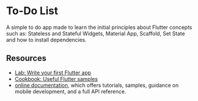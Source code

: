 # To-Do List

A simple to do app made to learn the initial principles about Flutter concepts such as: Stateless and Stateful Widgets, Material App, Scaffold, Set State and how to install dependencies.

## Resources

- [Lab: Write your first Flutter app](https://docs.flutter.dev/get-started/codelab)
- [Cookbook: Useful Flutter samples](https://docs.flutter.dev/cookbook)
- [online documentation](https://docs.flutter.dev/), which offers tutorials,
  samples, guidance on mobile development, and a full API reference.
